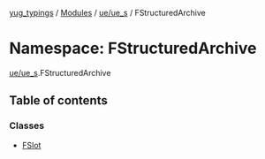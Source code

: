 [yug_typings](../README.md) / [Modules](../modules.md) / [ue/ue\_s](ue_ue_s.md) / FStructuredArchive

# Namespace: FStructuredArchive

[ue/ue_s](ue_ue_s.md).FStructuredArchive

## Table of contents

### Classes

- [FSlot](../classes/ue_ue_s.FStructuredArchive.FSlot.md)
